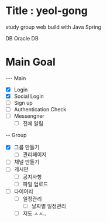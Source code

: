 # Title : yeol-gong
 study group web build with Java Spring
 
 DB
 Oracle DB

# Main Goal
--- Main
* [x] Login
* [x] Social Login
* [ ] Sign up
* [ ] Authentication Check
* [ ] Messengner
  * [ ] 전체 알림

-- Group
* [x] 그룹 만들기
  * [ ] 관리페이지
* [ ] 채널 만들기
* [ ] 게시판
  * [ ] 공지사항
  * [ ] 파일 업로드
* [ ] 다이어리
  * [ ] 일정관리
    * [ ] 날짜별 일정관리
  * [ ] 지도
ㅅㅅ..